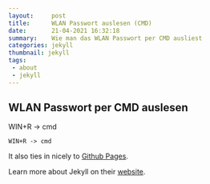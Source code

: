 ```yaml
---
layout:     post
title:      WLAN Passwort auslesen (CMD)
date:       21-04-2021 16:32:18
summary:    Wie man das WLAN Passwort per CMD ausliest
categories: jekyll
thumbnail: jekyll
tags:
 - about
 - jekyll
---
```


## WLAN Passwort per CMD auslesen

WIN+R -> cmd
```
WIN+R -> cmd
```

It also ties in nicely to [Github Pages](https://pages.github.com/).

Learn more about Jekyll on their [website](http://jekyllrb.com/).
